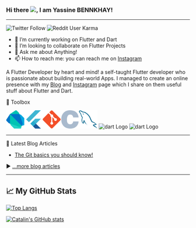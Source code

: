 ### Hi there <img src="https://raw.githubusercontent.com/MartinHeinz/MartinHeinz/master/wave.gif" width="30px">, I am Yassine BENNKHAY!
---
![Twitter Follow](https://img.shields.io/twitter/follow/yassine_dev1?style=social)
![Reddit User Karma](https://img.shields.io/reddit/user-karma/link/Yassin_Bennkhay?style=social)
- 🔭 I’m currently working on Flutter and Dart
- 👯 I’m looking to collaborate on Flutter Projects
- 💬 Ask me about Anything!
- 📫 How to reach me: you can reach me on [Instagram](https://www.instagram.com/yassine_dev1/)

A Flutter Developer by heart and mind! a self-taught Flutter developer who is passionate about building real-world Apps.
 I managed to create an online presence with my [Blog](https://bennkhay113.hashnode.dev/) and [Instagram](https://www.instagram.com/yassine_dev1/) page which I share on them useful stuff about Flutter and Dart.
 
🧰 Toolbox

<img src="https://raw.githubusercontent.com/devicons/devicon/c7d326b6009e60442abc35fa45706d6f30ee4c8e/icons/dart/dart-original.svg" alt="dart Logo" width="50" height="50"/><img src="https://raw.githubusercontent.com/devicons/devicon/c7d326b6009e60442abc35fa45706d6f30ee4c8e/icons/flutter/flutter-original.svg" alt="flutter Logo" width="50" height="50"/><img src="https://raw.githubusercontent.com/devicons/devicon/c7d326b6009e60442abc35fa45706d6f30ee4c8e/icons/git/git-original.svg" alt="git Logo" width="50" height="50"/><img src="https://raw.githubusercontent.com/devicons/devicon/c7d326b6009e60442abc35fa45706d6f30ee4c8e/icons/c/c-original.svg" alt="git Logo" width="50" height="50"/><img src="https://raw.githubusercontent.com/devicons/devicon/c7d326b6009e60442abc35fa45706d6f30ee4c8e/icons/mysql/mysql-original.svg" alt="dart Logo" width="50" height="50"/>
<img src="https://www.gstatic.com/devrel-devsite/prod/v361636fe9adc09a35d4071cab3bc6a613653d01c6fde907d9b5c606946d81263/firebase/images/touchicon-180.png" alt="dart Logo" width="50" height="50"/>
<img src="https://upload.wikimedia.org/wikipedia/commons/thumb/a/af/Adobe_Photoshop_CC_icon.svg/1200px-Adobe_Photoshop_CC_icon.svg.png" alt="dart Logo" width="50" height="50"/>


---

📘 Latest Blog Articles

<!-- BLOG-POST-LIST:START -->
- [The Git basics you should know!](https://yassine-bennkhay.tech/the-git-basics-you-should-know-1)
<!-- BLOG-POST-LIST:END -->

▶ [...more blog articles](https://bennkhay113.hashnode.dev/)

---

## &#x1f4c8; My GitHub Stats

[![Top Langs](https://github-readme-stats.vercel.app/api/top-langs/?username=yassine-bennkhay&hide=java,html,css&theme=radical)](https://github.com/anuraghazra/github-readme-stats)

[![Catalin's GitHub stats](https://github-readme-stats.vercel.app/api?username=yassine-bennkhay&theme=radical)](https://github.com/anuraghazra/github-readme-stats)


<!--
**yassine-bennkhay/yassine-bennkhay** is a ✨ _special_ ✨ repository because its `README.md` (this file) appears on your GitHub profile.

Here are some ideas to get you started:

- 🔭 I’m currently working on ...
- 🌱 I’m currently learning ...
- 👯 I’m looking to collaborate on ...
- 🤔 I’m looking for help with ...
- 💬 Ask me about ...
- 📫 How to reach me: ...
- 😄 Pronouns: ...
- ⚡ Fun fact: ...
-->

